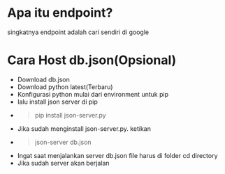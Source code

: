 # Apa itu endpoint?
singkatnya endpoint adalah cari sendiri di google

# Cara Host db.json(Opsional)
- Download db.json
- Download python latest(Terbaru)
- Konfigurasi python mulai dari environment untuk pip
- lalu install json server di pip
- > pip install json-server.py
- Jika sudah menginstall json-server.py. ketikan
- > json-server db.json
- Ingat saat menjalankan server db.json file harus di folder cd directory
- Jika sudah server akan berjalan
